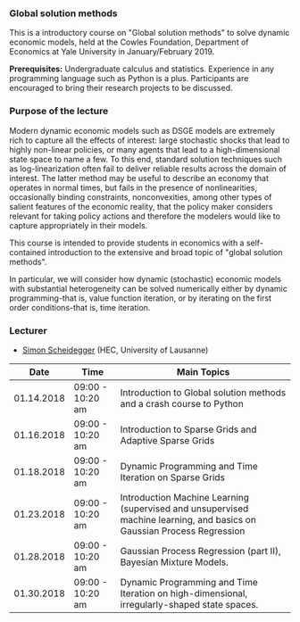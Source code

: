 ### Global solution methods

This is a introductory course on "Global solution methods" to solve dynamic economic models, held at the 
Cowles Foundation, Department of Economics at Yale University in January/February 2019.


**Prerequisites:** Undergraduate calculus and statistics. 
Experience in any programming language such as Python is a plus. 
Participants are encouraged to bring their research projects to be discussed.

### Purpose of the lecture

Modern dynamic economic models such as DSGE models are extremely rich to capture all the effects of interest: 
large stochastic shocks that lead to highly non-linear policies, 
or many agents that lead to a high-dimensional state space to name a few. 
To this end, standard solution techniques such as log-linearization often fail to deliver reliable results across the domain of interest.
The latter method may be useful to describe an economy that operates in normal times,
but fails in the presence of nonlinearities, occasionally binding constraints, nonconvexities, 
among other types of salient features of the economic reality, that the policy maker considers 
relevant for taking policy actions and therefore the modelers would like to capture appropriately in their models.

This course is intended to provide students in economics with a self-contained 
introduction to the extensive and broad topic of "global solution methods".

In particular, we will consider how dynamic (stochastic) economic models 
with substantial heterogeneity can be solved numerically either by dynamic programming-that is, value function iteration, or by iterating on the first order conditions-that is, time iteration.



### Lecturer
* [Simon Scheidegger](https://sites.google.com/site/simonscheidegger/) (HEC, University of Lausanne)


**Date** | **Time** | **Main Topics** 
-----|------|------
01.14.2018 | 09:00 - 10:20 am | Introduction to Global solution methods and a crash course to Python
01.16.2018 | 09:00 - 10:20 am | Introduction to Sparse Grids and Adaptive Sparse Grids
01.18.2018 | 09:00 - 10:20 am | Dynamic Programming and Time Iteration on Sparse Grids
01.23.2018 | 09:00 - 10:20 am | Introduction Machine Learning (supervised and unsupervised machine learning, and basics on Gaussian Process Regression
01.28.2018 | 09:00 - 10:20 am | Gaussian Process Regression (part II), Bayesian Mixture Models.
01.30.2018 | 09:00 - 10:20 am | Dynamic Programming and Time Iteration on high-dimensional, irregularly-shaped state spaces.






